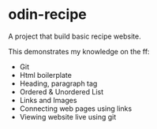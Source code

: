 # odin-recipe

A project that build basic recipe website.

This demonstrates my knowledge on the ff:

<ul>
    <li>Git</li>
    <li>Html boilerplate</li>
    <li>Heading, paragraph tag</li>
    <li>Ordered & Unordered List</li>
    <li>Links and Images</li>
    <li>Connecting web pages using links</li>
    <li>Viewing website live using git</li>
</ul>
